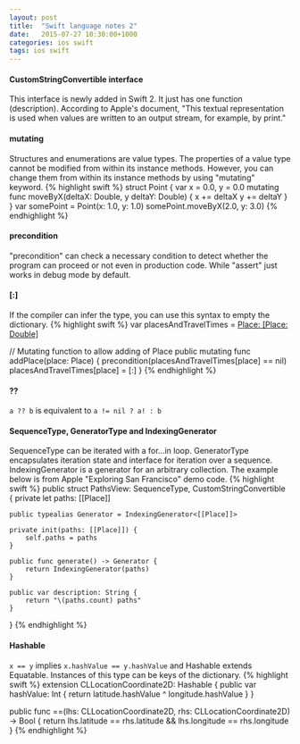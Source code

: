 ```yaml
---
layout: post
title:  "Swift language notes 2"
date:   2015-07-27 10:30:00+1000
categories: ios swift
tags: ios swift
---
```


#### CustomStringConvertible interface
This interface is newly added in Swift 2. It just has one function (description). According to Apple's document, "This textual representation is used when values are written to an output stream, for example, by print."

#### mutating
Structures and enumerations are value types. The properties of a value type cannot be modified from within its instance methods. However, you can change them from within its instance methods by using "mutating" keyword.
{% highlight swift %}
struct Point {
    var x = 0.0, y = 0.0
    mutating func moveByX(deltaX: Double, y deltaY: Double) {
        x += deltaX
        y += deltaY
    }
}
var somePoint = Point(x: 1.0, y: 1.0)
somePoint.moveByX(2.0, y: 3.0)
{% endhighlight %}

#### precondition
"precondition" can check a necessary condition to detect whether the program can proceed or not even in production code. While "assert" just works in debug mode by default.

#### [:]
If the compiler can infer the type, you can use this syntax to empty the dictionary.
{% highlight swift %}
var placesAndTravelTimes = [Place: [Place: Double]]()
 
 // Mutating function to allow adding of Place
 public mutating func addPlace(place: Place) {
     precondition(placesAndTravelTimes[place] == nil)
     placesAndTravelTimes[place] = [:]
 }
{% endhighlight %}

#### ??
`a ?? b` is equivalent to `a != nil ? a! : b`

#### SequenceType, GeneratorType and IndexingGenerator
SequenceType can be iterated with a for...in loop. GeneratorType encapsulates iteration state and interface for iteration over a sequence. IndexingGenerator is a generator for an arbitrary collection. The example below is from Apple "Exploring San Francisco" demo code.
{% highlight swift %}
public struct PathsView: SequenceType, CustomStringConvertible {
    private let paths: [[Place]]
    
    public typealias Generator = IndexingGenerator<[[Place]]>
    
    private init(paths: [[Place]]) {
        self.paths = paths
    }
    
    public func generate() -> Generator {
        return IndexingGenerator(paths)
    }
    
    public var description: String {
        return "\(paths.count) paths"
    }
}
{% endhighlight %}

#### Hashable
`x == y` implies `x.hashValue == y.hashValue` and Hashable extends Equatable. Instances of this type can be keys of the dictionary.
{% highlight swift %}
extension CLLocationCoordinate2D: Hashable {
    public var hashValue: Int {
        return latitude.hashValue ^ longitude.hashValue
    }
}

public func ==(lhs: CLLocationCoordinate2D, rhs: CLLocationCoordinate2D) -> Bool {
    return lhs.latitude == rhs.latitude &&
        lhs.longitude == rhs.longitude
}
{% endhighlight %}